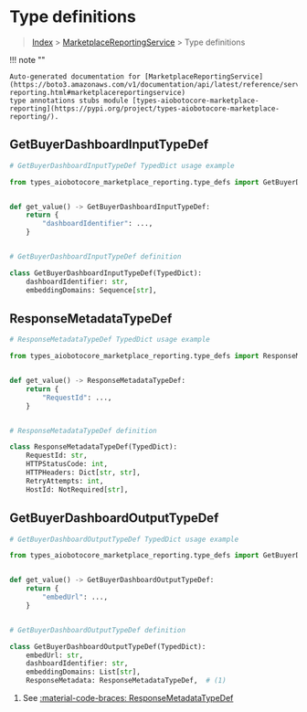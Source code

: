 # Type definitions

> [Index](../README.md) > [MarketplaceReportingService](./README.md) > Type definitions

!!! note ""

    Auto-generated documentation for [MarketplaceReportingService](https://boto3.amazonaws.com/v1/documentation/api/latest/reference/services/marketplace-reporting.html#marketplacereportingservice)
    type annotations stubs module [types-aiobotocore-marketplace-reporting](https://pypi.org/project/types-aiobotocore-marketplace-reporting/).



## GetBuyerDashboardInputTypeDef

```python
# GetBuyerDashboardInputTypeDef TypedDict usage example

from types_aiobotocore_marketplace_reporting.type_defs import GetBuyerDashboardInputTypeDef


def get_value() -> GetBuyerDashboardInputTypeDef:
    return {
        "dashboardIdentifier": ...,
    }


# GetBuyerDashboardInputTypeDef definition

class GetBuyerDashboardInputTypeDef(TypedDict):
    dashboardIdentifier: str,
    embeddingDomains: Sequence[str],
```

## ResponseMetadataTypeDef

```python
# ResponseMetadataTypeDef TypedDict usage example

from types_aiobotocore_marketplace_reporting.type_defs import ResponseMetadataTypeDef


def get_value() -> ResponseMetadataTypeDef:
    return {
        "RequestId": ...,
    }


# ResponseMetadataTypeDef definition

class ResponseMetadataTypeDef(TypedDict):
    RequestId: str,
    HTTPStatusCode: int,
    HTTPHeaders: Dict[str, str],
    RetryAttempts: int,
    HostId: NotRequired[str],
```

## GetBuyerDashboardOutputTypeDef

```python
# GetBuyerDashboardOutputTypeDef TypedDict usage example

from types_aiobotocore_marketplace_reporting.type_defs import GetBuyerDashboardOutputTypeDef


def get_value() -> GetBuyerDashboardOutputTypeDef:
    return {
        "embedUrl": ...,
    }


# GetBuyerDashboardOutputTypeDef definition

class GetBuyerDashboardOutputTypeDef(TypedDict):
    embedUrl: str,
    dashboardIdentifier: str,
    embeddingDomains: List[str],
    ResponseMetadata: ResponseMetadataTypeDef,  # (1)
```

1. See [:material-code-braces: ResponseMetadataTypeDef](./type_defs.md#responsemetadatatypedef) 
